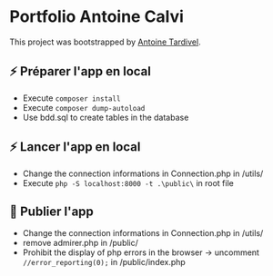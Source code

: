 # Portfolio Antoine Calvi

This project was bootstrapped by [Antoine Tardivel](https://www.antoinetardivel.com/).

## ⚡️ Préparer l'app en local

* Execute `composer install`
* Execute `composer dump-autoload`
* Use bdd.sql to create tables in the database

## ⚡️ Lancer l'app en local 

* Change the connection informations in Connection.php in /utils/
* Execute `php -S localhost:8000 -t .\public\` in root file

## 💨 Publier l'app

* Change the connection informations in Connection.php in /utils/
* remove admirer.php in /public/
* Prohibit the display of php errors in the browser -> uncomment `//error_reporting(0);` in /public/index.php
